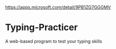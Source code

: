 https://apps.microsoft.com/detail/9PB1ZG7GGGMV

# Typing-Practicer
A web-based program to test your typing skills
